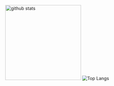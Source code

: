 
<p align="left">
  <img alt="github stats" height="240px" src="https://github-readme-stats-roan-eight-96.vercel.app/api?username=potistudio&show_icons=true&count_private=true&include_all_commits=true" />
  <img alt="Top Langs" src="https://github-readme-stats-roan-eight-96.vercel.app/api/top-langs/?username=potistudio&langs_count=8&layout=donut&show_icons=true" />
</p>

<!---
POTI/potistudio is a ✨ special ✨ repository because its `README.md` (this file) appears on your GitHub profile.
You can click the Preview link to take a look at your changes.
--->
